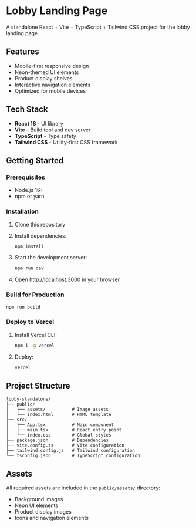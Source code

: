 # Lobby Landing Page

A standalone React + Vite + TypeScript + Tailwind CSS project for the lobby landing page.

## Features

- Mobile-first responsive design
- Neon-themed UI elements
- Product display shelves
- Interactive navigation elements
- Optimized for mobile devices

## Tech Stack

- **React 18** - UI library
- **Vite** - Build tool and dev server
- **TypeScript** - Type safety
- **Tailwind CSS** - Utility-first CSS framework

## Getting Started

### Prerequisites

- Node.js 16+ 
- npm or yarn

### Installation

1. Clone this repository
2. Install dependencies:
   ```bash
   npm install
   ```

3. Start the development server:
   ```bash
   npm run dev
   ```

4. Open [http://localhost:3000](http://localhost:3000) in your browser

### Build for Production

```bash
npm run build
```

### Deploy to Vercel

1. Install Vercel CLI:
   ```bash
   npm i -g vercel
   ```

2. Deploy:
   ```bash
   vercel
   ```

## Project Structure

```
lobby-standalone/
├── public/
│   ├── assets/          # Image assets
│   └── index.html       # HTML template
├── src/
│   ├── App.tsx          # Main component
│   ├── main.tsx         # React entry point
│   └── index.css        # Global styles
├── package.json         # Dependencies
├── vite.config.ts       # Vite configuration
├── tailwind.config.js   # Tailwind configuration
└── tsconfig.json        # TypeScript configuration
```

## Assets

All required assets are included in the `public/assets/` directory:
- Background images
- Neon UI elements
- Product display images
- Icons and navigation elements
